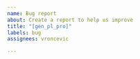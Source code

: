 ```yaml
---
name: Bug report
about: Create a report to help us improve
title: "[gen_pl_pro]"
labels: bug
assignees: vroncevic

---
```



